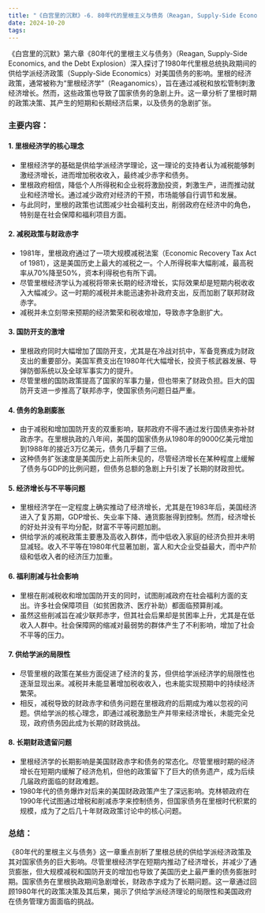 ```yaml
---
title: "《白宫里的沉默》-6. 80年代的里根主义与债务（Reagan, Supply-Side Economics, and the Debt Explosion）"
date: 2024-10-20
tags: 
---
```

《白宫里的沉默》第六章《80年代的里根主义与债务》（Reagan, Supply-Side Economics, and the Debt Explosion）深入探讨了1980年代里根总统执政期间的供给学派经济政策（Supply-Side Economics）对美国债务的影响。里根的经济政策，通常被称为“里根经济学”（Reaganomics），旨在通过减税和放松管制刺激经济增长。然而，这些政策也导致了国家债务的急剧上升。这一章分析了里根时期的政策决策、其产生的短期和长期经济后果，以及债务的急剧扩张。

### 主要内容：

#### 1. **里根经济学的核心理念**
   - 里根经济学的基础是供给学派经济学理论，这一理论的支持者认为减税能够刺激经济增长，进而增加税收收入，最终减少赤字和债务。
   - 里根政府相信，降低个人所得税和企业税将激励投资，刺激生产，进而推动就业和经济增长。通过减少政府对经济的干预，市场能够自行调节和发展。
   - 与此同时，里根的政策也试图减少社会福利支出，削弱政府在经济中的角色，特别是在社会保障和福利项目方面。

#### 2. **减税政策与财政赤字**
   - 1981年，里根政府通过了一项大规模减税法案（Economic Recovery Tax Act of 1981），这是美国历史上最大的减税之一。个人所得税率大幅削减，最高税率从70%降至50%，资本利得税也有所下调。
   - 尽管里根经济学认为减税将带来长期的经济增长，实际效果却是短期内税收收入大幅减少。这一时期的减税并未能迅速弥补政府支出，反而加剧了联邦财政赤字。
   - 减税并未立刻带来预期的经济繁荣和税收增加，导致赤字急剧扩大。

#### 3. **国防开支的激增**
   - 里根政府同时大幅增加了国防开支，尤其是在冷战对抗中，军备竞赛成为财政支出的重要部分。美国军费支出在1980年代大幅增长，投资于核武器发展、导弹防御系统以及全球军事实力的提升。
   - 尽管里根的国防政策提高了国家的军事力量，但也带来了财政负担。巨大的国防开支进一步推高了联邦赤字，使国家债务问题日益严重。
   
#### 4. **债务的急剧膨胀**
   - 由于减税和增加国防开支的双重影响，联邦政府不得不通过发行国债来弥补财政赤字。在里根执政的八年间，美国的国家债务从1980年的9000亿美元增加到1988年的接近3万亿美元，债务几乎翻了三倍。
   - 这种债务扩张速度是美国历史上前所未见的，尽管经济增长在某种程度上缓解了债务与GDP的比例问题，但债务总额的急剧上升引发了长期的财政担忧。

#### 5. **经济增长与不平等问题**
   - 里根经济学在一定程度上确实推动了经济增长，尤其是在1983年后，美国经济进入了复苏期，GDP增长、失业率下降、通货膨胀得到控制。然而，经济增长的好处并没有平均分配，财富不平等问题加剧。
   - 供给学派的减税政策主要惠及高收入群体，而中低收入家庭的经济负担并未明显减轻。收入不平等在1980年代显著加剧，富人和大企业受益最大，而中产阶级和低收入者的经济压力加重。
   
#### 6. **福利削减与社会影响**
   - 里根在削减税收和增加国防开支的同时，试图削减政府在社会福利方面的支出。许多社会保障项目（如贫困救济、医疗补助）都面临预算削减。
   - 虽然这些削减旨在减少联邦赤字，但其社会后果却是贫困率上升，尤其是在低收入人群中。社会保障网的缩减对最弱势的群体产生了不利影响，增加了社会不平等的压力。

#### 7. **供给学派的局限性**
   - 尽管里根的政策在某些方面促进了经济的复苏，但供给学派经济学的局限性也逐渐显现出来。减税并未能显著增加税收收入，也未能实现预期中的持续经济繁荣。
   - 相反，减税导致的财政赤字和债务问题在里根政府的后期成为难以忽视的问题。供给学派的核心理念，即通过减税激励生产并带来经济增长，未能完全兑现，政府债务因此成为长期的财政挑战。

#### 8. **长期财政遗留问题**
   - 里根经济学的长期影响是美国财政赤字和债务的常态化。尽管里根时期的经济增长在短期内缓解了经济危机，但他的政策留下了巨大的债务遗产，成为后续几届政府面临的财政难题。
   - 1980年代的债务爆炸对后来的美国财政政策产生了深远影响。克林顿政府在1990年代试图通过增税和削减赤字来控制债务，但国家债务在里根时代积累的规模，成为了之后几十年财政政策讨论中的核心问题。

### 总结：
《80年代的里根主义与债务》这一章重点剖析了里根总统的供给学派经济政策及其对国家债务的巨大影响。尽管里根经济学在短期内推动了经济增长，并减少了通货膨胀，但大规模减税和国防开支的增加也导致了美国历史上最严重的债务膨胀时期。国家债务在里根执政期间急剧增长，财政赤字成为了长期问题。这一章通过回顾1980年代的政策决策及其后果，揭示了供给学派经济理论的局限性和美国政府在债务管理方面面临的挑战。
